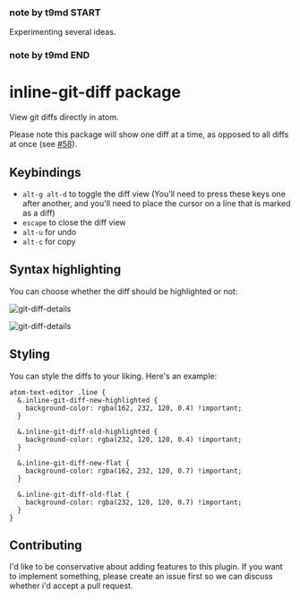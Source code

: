 ### note by t9md START

Experimenting several ideas.

### note by t9md END

# inline-git-diff package

View git diffs directly in atom.

Please note this package will show one diff at
a time, as opposed to all diffs at once
(see [#58](https://github.com/samu/git-diff-details/issues/58)).

## Keybindings
  * `alt-g alt-d` to toggle the diff view (You'll need to press these keys one
    after another, and you'll need to place the cursor on a line that is marked
    as a diff)
  * `escape` to close the diff view
  * `alt-u` for undo
  * `alt-c` for copy

## Syntax highlighting
You can choose whether the diff should be highlighted or not:

![git-diff-details](https://github.com/samu/git-diff-details/blob/master/flat.png?raw=true)

![git-diff-details](https://github.com/samu/git-diff-details/blob/master/highlighted.png?raw=true)

## Styling
You can style the diffs to your liking. Here's an example:

```less
atom-text-editor .line {
  &.inline-git-diff-new-highlighted {
    background-color: rgba(162, 232, 120, 0.4) !important;
  }

  &.inline-git-diff-old-highlighted {
    background-color: rgba(232, 120, 120, 0.4) !important;
  }

  &.inline-git-diff-new-flat {
    background-color: rgba(162, 232, 120, 0.7) !important;
  }

  &.inline-git-diff-old-flat {
    background-color: rgba(232, 120, 120, 0.7) !important;
  }
}
```

## Contributing
I'd like to be conservative about adding features to this plugin. If you want to implement something, please create an issue first so we can discuss whether i'd accept a pull request.
